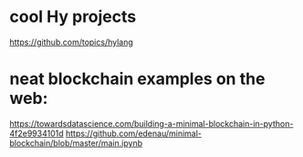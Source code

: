 # cool Hy projects

https://github.com/topics/hylang

# neat blockchain examples on the web:

https://towardsdatascience.com/building-a-minimal-blockchain-in-python-4f2e9934101d
https://github.com/edenau/minimal-blockchain/blob/master/main.ipynb


